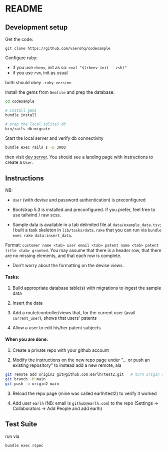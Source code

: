 # README





## Development setup


Get the code:

`git clone https://github.com/vaerohq/codesample`


Configure ruby:

* if you use `rbenv`, init as so: `eval "$(rbenv init - zsh)"`
* if you use `rvm`, init as usual

both should obey `.ruby-version`

Install the gems from `Gemfile` and prep the database:

```bash
cd codesample

# install gems
bundle install

# prep the local sqlite3 db
bin/rails db:migrate
```

Start the local server and verify db connectivity

```bash
bundle exec rails s -p 3000
```

then visit [dev server](http://localhost:3000).  You should see a landing page with instructions to create a `User`.


## Instructions

NB:

* `User` (with devise and password authentication) is preconfigured

* Bootstrap 5.3 is installed and preconfigured.  If you prefer, feel free to use tailwind / raw scss.

* Sample data is available in a tab delimited file at `data/example_data.tsv`; I built a task skeleton in `lib/tasks/data.rake` that you can run via `bundle exec rake data:insert_data`.

Format: `customer name <tab> user email <tab> patent name <tab> patent title <tab> granted`.  You may assume that there is a header row, that there are no missing elements, and that each row is complete.

* Don't worry about the formatting on the devise views.


#### Tasks:

1. Build appropriate database table(s) with migrations to ingest the sample data

2. Insert the data

3. Add a route/controller/views that, for the current user (avail `current_user`), shows that users' patents

4. Allow a user to edit his/her patent subjects.


#### When you are done:

1. Create a private repo with your github account

2. Modify the instructions on the new repo page under "... or push an existing repository" to instead add a new remote, ala

```bash
git remote add origin2 git@github.com:earlh/test2.git   # turn origin into origin2 (or whatever you prefer), and note that the git url will be different for you
git branch -M main
git push -u origin2 main
```

3. Reload the repo page (mine was called earlh/test2) to verify it worked

4. Add user `earlh` (NB: email is `github@earlh.com`) to the repo (Settings -> Collaborators -> Add People and add earlh)




## Test Suite

run via

```bash
bundle exec rspec
```


